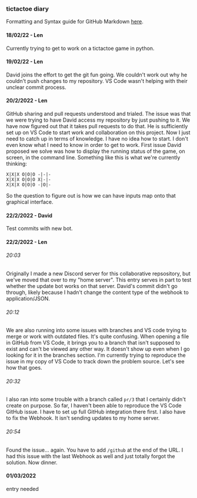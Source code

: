 ### tictactoe diary
Formatting and Syntax guide for GitHub Markdown [here](https://docs.github.com/en/get-started/writing-on-github/getting-started-with-writing-and-formatting-on-github/basic-writing-and-formatting-syntax).

#### 18/02/22 - Len
Currently trying to get to work on a tictactoe game in python.

#### 19/02/22 - Len
David joins the effort to get the git fun going.
We couldn't work out why he couldn't push changes to my repository. VS Code wasn't helping with their unclear commit process. 

#### 20/2/2022 - Len
GitHub sharing and pull requests understood and trialed. The issue was that we were trying to have David access my repository by just pushing to it. We have now figured out that it takes pull requests to do that. He is sufficiently set up on VS Code to start work and collaboration on this project. Now I just need to catch up in terms of knowledge. I have no idea how to start. I don't even know what I need to know in order to get to work. First issue David proposed we solve was how to display the running status of the game, on screen, in the command line. Something like this is what we're currently thinking:
``` 
X|X|X O|O|O -|-|-
X|X|X O|O|O X|-|-
X|X|X O|O|O -|O|-
``` 
So the question to figure out is how we can have inputs map onto that graphical interface. 

#### 22/2/2022 - David
Test commits with new bot. 

#### 22/2/2022 - Len
###### 20:03 
Originally I made a new Discord server for this collaborative repsository, but we've moved that over to my "home server". 
This entry serves in part to test whether the update bot works on that server. 
David's commit didn't go through, likely because I hadn't change the content type of the webhook to application/JSON. 

###### 20:12 
We are also running into some issues with branches and VS code trying to merge or work with outdated files. 
It's quite confusing. When opening a file in GitHub from VS Code, it brings you to a branch that isn't supposed to exist and can't be viewed any other way. 
It doesn't show up even when I go looking for it in the branches section. 
I'm currently trying to reproduce the issue in my copy of VS Code to track down the problem source. Let's see how that goes.

###### 20:32
I also ran into some trouble with a branch called `pr/3` that I certainly didn't create on purpose. So far, I haven't been able to reproduce the VS Code GitHub issue. I have to set up full GitHub integration there first. I also have to fix the Webhook. It isn't sending updates to my home server.

###### 20:54
Found the issue... again. You have to add `/github` at the end of the URL. I had this issue with the last Webhook as well and just totally forgot the solution. Now dinner.

#### 01/03/2022
entry needed